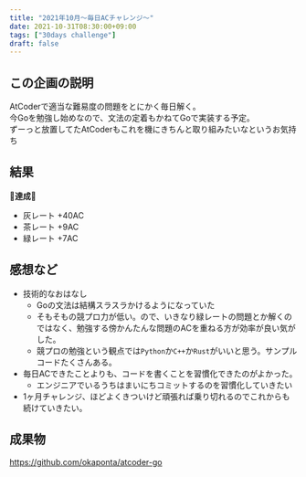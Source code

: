 ```yaml
---
title: "2021年10月〜毎日ACチャレンジ〜"
date: 2021-10-31T08:30:00+09:00
tags: ["30days challenge"]
draft: false
---
```


## この企画の説明

AtCoderで適当な難易度の問題をとにかく毎日解く。  
今Goを勉強し始めなので、文法の定着もかねてGoで実装する予定。  
ずーっと放置してたAtCoderもこれを機にきちんと取り組みたいなというお気持ち

## 結果

🎉**達成**🎉

 - 灰レート +40AC
 - 茶レート +9AC
 - 緑レート +7AC

## 感想など

 - 技術的なおはなし
   - Goの文法は結構スラスラかけるようになっていた
   - そもそもの競プロ力が低い。ので、いきなり緑レートの問題とか解くのではなく、勉強する傍かんたんな問題のACを重ねる方が効率が良い気がした。
   - 競プロの勉強という観点では`Python`か`C++`か`Rust`がいいと思う。サンプルコードたくさんある。
 - 毎日ACできたことよりも、コードを書くことを習慣化できたのがよかった。
   - エンジニアでいるうちはまいにちコミットするのを習慣化していきたい
 - 1ヶ月チャレンジ、ほどよくきついけど頑張れば乗り切れるのでこれからも続けていきたい。

## 成果物

https://github.com/okaponta/atcoder-go
